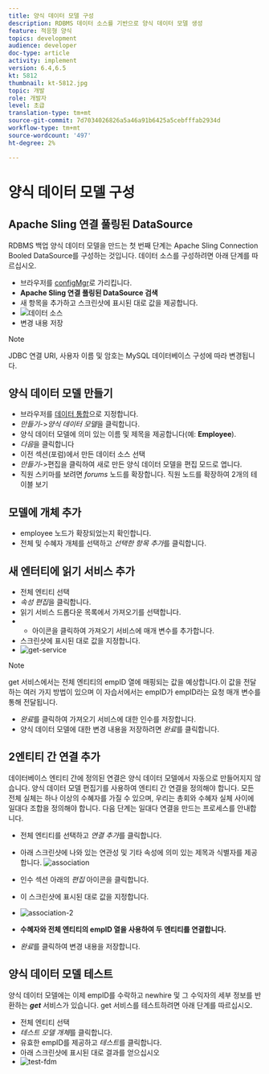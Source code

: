 ```yaml
---
title: 양식 데이터 모델 구성
description: RDBMS 데이터 소스를 기반으로 양식 데이터 모델 생성
feature: 적응형 양식
topics: development
audience: developer
doc-type: article
activity: implement
version: 6.4,6.5
kt: 5812
thumbnail: kt-5812.jpg
topic: 개발
role: 개발자
level: 초급
translation-type: tm+mt
source-git-commit: 7d7034026826a5a46a91b6425a5cebfffab2934d
workflow-type: tm+mt
source-wordcount: '497'
ht-degree: 2%

---
```




# 양식 데이터 모델 구성

## Apache Sling 연결 풀링된 DataSource

RDBMS 백업 양식 데이터 모델을 만드는 첫 번째 단계는 Apache Sling Connection Booled DataSource를 구성하는 것입니다. 데이터 소스를 구성하려면 아래 단계를 따르십시오.

* 브라우저를 [configMgr](http://localhost:4502/system/console/configMgr)로 가리킵니다.
* **Apache Sling 연결 풀링된 DataSource 검색**
* 새 항목을 추가하고 스크린샷에 표시된 대로 값을 제공합니다.
* ![데이터 소스](assets/data-source.png)
* 변경 내용 저장

>[!NOTE]
>JDBC 연결 URI, 사용자 이름 및 암호는 MySQL 데이터베이스 구성에 따라 변경됩니다.


## 양식 데이터 모델 만들기

* 브라우저를 [데이터 통합](http://localhost:4502/aem/forms.html/content/dam/formsanddocuments-fdm)으로 지정합니다.
* _만들기_->_양식 데이터 모델_&#x200B;을 클릭합니다.
* 양식 데이터 모델에 의미 있는 이름 및 제목을 제공합니다(예: **Employee**).
* _다음_&#x200B;을 클릭합니다
* 이전 섹션(포럼)에서 만든 데이터 소스 선택
* _만들기_->편집을 클릭하여 새로 만든 양식 데이터 모델을 편집 모드로 엽니다.
* 직원 스키마를 보려면 _forums_ 노드를 확장합니다. 직원 노드를 확장하여 2개의 테이블 보기

## 모델에 개체 추가

* employee 노드가 확장되었는지 확인합니다.
* 전체 및 수혜자 개체를 선택하고 _선택한 항목 추가_&#x200B;를 클릭합니다.

## 새 엔터티에 읽기 서비스 추가

* 전체 엔티티 선택
* _속성 편집_&#x200B;을 클릭합니다.
* 읽기 서비스 드롭다운 목록에서 가져오기를 선택합니다.
* + 아이콘을 클릭하여 가져오기 서비스에 매개 변수를 추가합니다.
* 스크린샷에 표시된 대로 값을 지정합니다.
* ![get-service](assets/get-service.png)
>[!NOTE]
> get 서비스에서는 전체 엔티티의 empID 열에 매핑되는 값을 예상합니다.이 값을 전달하는 여러 가지 방법이 있으며 이 자습서에서는 empID가 empID라는 요청 매개 변수를 통해 전달됩니다.
* _완료_&#x200B;를 클릭하여 가져오기 서비스에 대한 인수를 저장합니다.
* 양식 데이터 모델에 대한 변경 내용을 저장하려면 _완료_&#x200B;를 클릭합니다.

## 2엔티티 간 연결 추가

데이터베이스 엔티티 간에 정의된 연결은 양식 데이터 모델에서 자동으로 만들어지지 않습니다. 양식 데이터 모델 편집기를 사용하여 엔티티 간 연결을 정의해야 합니다. 모든 전체 실체는 하나 이상의 수혜자를 가질 수 있으며, 우리는 총회와 수혜자 실체 사이에 일대다 조합을 정의해야 합니다.
다음 단계는 일대다 연결을 만드는 프로세스를 안내합니다.

* 전체 엔티티를 선택하고 _연결 추가_&#x200B;를 클릭합니다.
* 아래 스크린샷에 나와 있는 연관성 및 기타 속성에 의미 있는 제목과 식별자를 제공합니다.
   ![association](assets/association-entities-1.png)

* 인수 섹션 아래의 _편집_ 아이콘을 클릭합니다.

* 이 스크린샷에 표시된 대로 값을 지정합니다.
* ![association-2](assets/association-entities.png)
* **수혜자와 전체 엔티티의 empID 열을 사용하여 두 엔티티를 연결합니다.**
* _완료_&#x200B;를 클릭하여 변경 내용을 저장합니다.

## 양식 데이터 모델 테스트

양식 데이터 모델에는 이제 empID를 수락하고 newhire 및 그 수익자의 세부 정보를 반환하는 **_get_** 서비스가 있습니다. get 서비스를 테스트하려면 아래 단계를 따르십시오.

* 전체 엔티티 선택
* _테스트 모델 개체_&#x200B;를 클릭합니다.
* 유효한 empID를 제공하고 _테스트_&#x200B;를 클릭합니다.
* 아래 스크린샷에 표시된 대로 결과를 얻으십시오
* ![test-fdm](assets/test-form-data-model.png)
